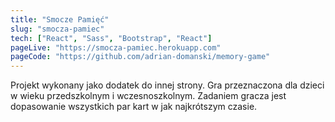 ```yaml
---
title: "Smocze Pamięć"
slug: "smocza-pamiec"
tech: ["React", "Sass", "Bootstrap", "React"]
pageLive: "https://smocza-pamiec.herokuapp.com"
pageCode: "https://github.com/adrian-domanski/memory-game"
---
```


Projekt wykonany jako dodatek do innej strony. Gra przeznaczona dla dzieci w wieku przedszkolnym i wczesnoszkolnym. Zadaniem gracza jest dopasowanie wszystkich par kart w jak najkrótszym czasie.
